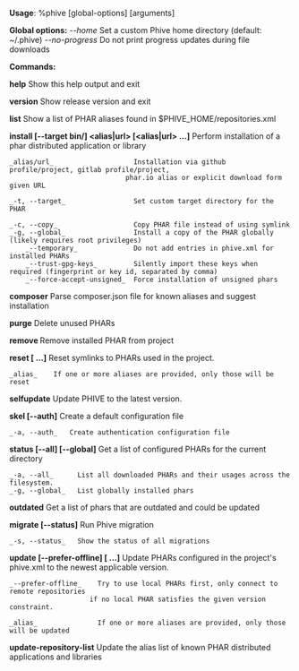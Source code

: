 
**Usage**: %phive [global-options] <command> [arguments]

**Global options:**
    _--home_         Set a custom Phive home directory (default: ~/.phive)
    _--no-progress_  Do not print progress updates during file downloads

**Commands:**

**help**
    Show this help output and exit

**version**
    Show release version and exit

**list**
    Show a list of PHAR aliases found in $PHIVE_HOME/repositories.xml

**install [--target bin/] <alias|url> [<alias|url> ...]**
    Perform installation of a phar distributed application or library

    _alias/url_                    Installation via github profile/project, gitlab profile/project,
                                 phar.io alias or explicit download form given URL

    _-t, --target_                 Set custom target directory for the PHAR

    _-c, --copy_                   Copy PHAR file instead of using symlink
    _-g, --global_                 Install a copy of the PHAR globally (likely requires root privileges)
        _--temporary_              Do not add entries in phive.xml for installed PHARs
        _--trust-gpg-keys_         Silently import these keys when required (fingerprint or key id, separated by comma)
        _--force-accept-unsigned_  Force installation of unsigned phars

**composer**
    Parse composer.json file for known aliases and suggest installation

**purge**
    Delete unused PHARs

**remove <alias>**
    Remove installed PHAR from project

**reset [<alias1> <alias2> ...]**
    Reset symlinks to PHARs used in the project.

    _alias_    If one or more aliases are provided, only those will be reset

**selfupdate**
    Update PHIVE to the latest version.

**skel [--auth]**
    Create a default configuration file

    _-a, --auth_   Create authentication configuration file

**status [--all] [--global]**
    Get a list of configured PHARs for the current directory
    
    _-a, --all_      List all downloaded PHARs and their usages across the filesystem.
    _-g, --global_   List globally installed phars

**outdated**
    Get a list of phars that are outdated and could be updated

**migrate [--status]**
    Run Phive migration
    
    _-s, --status_   Show the status of all migrations

**update [--prefer-offline] [<alias1> <alias2> ...]**
    Update PHARs configured in the project's phive.xml to the newest applicable version.

    _--prefer-offline_    Try to use local PHARs first, only connect to remote repositories
                        if no local PHAR satisfies the given version constraint.

    _alias_               If one or more aliases are provided, only those will be updated

**update-repository-list**
    Update the alias list of known PHAR distributed applications and libraries

